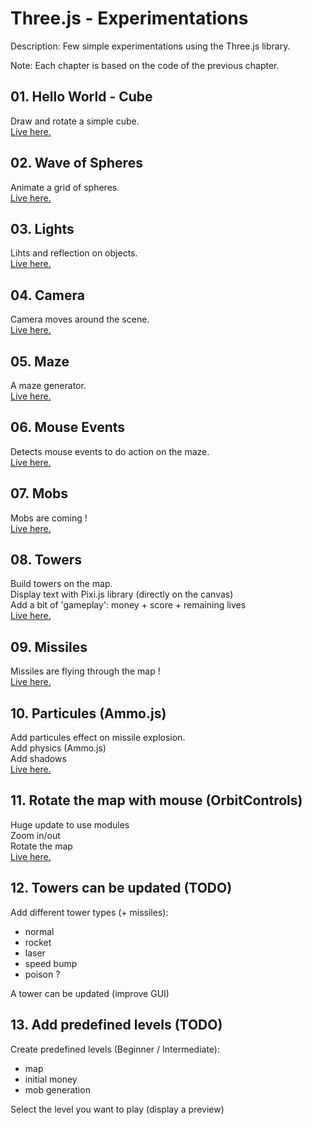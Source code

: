 # Three.js - Experimentations

Description: Few simple experimentations using the Three.js library.  

Note: Each chapter is based on the code of the previous chapter.  

## 01. Hello World - Cube

Draw and rotate a simple cube.  
[Live here.](https://dorianbayart.github.io/three.js/hello-world-cube/)  

## 02. Wave of Spheres

Animate a grid of spheres.  
[Live here.](https://dorianbayart.github.io/three.js/wave-of-spheres/)  

## 03. Lights

Lihts and reflection on objects.  
[Live here.](https://dorianbayart.github.io/three.js/lights/)  

## 04. Camera

Camera moves around the scene.  
[Live here.](https://dorianbayart.github.io/three.js/camera/)  

## 05. Maze

A maze generator.  
[Live here.](https://dorianbayart.github.io/three.js/maze/)  

## 06. Mouse Events

Detects mouse events to do action on the maze.  
[Live here.](https://dorianbayart.github.io/three.js/mouse-events/)  

## 07. Mobs

Mobs are coming !  
[Live here.](https://dorianbayart.github.io/three.js/mobs/)  

## 08. Towers

Build towers on the map.  
Display text with Pixi.js library (directly on the canvas)  
Add a bit of 'gameplay': money + score + remaining lives  
[Live here.](https://dorianbayart.github.io/three.js/towers/)  

## 09. Missiles

Missiles are flying through the map !  
[Live here.](https://dorianbayart.github.io/three.js/missiles/)  

## 10. Particules (Ammo.js)

Add particules effect on missile explosion.  
Add physics (Ammo.js)  
Add shadows  
[Live here.](https://dorianbayart.github.io/three.js/particules/)  

## 11. Rotate the map with mouse (OrbitControls)

Huge update to use modules  
Zoom in/out  
Rotate the map  
[Live here.](https://dorianbayart.github.io/three.js/controls/)  

## 12. Towers can be updated (TODO)

Add different tower types (+ missiles):
- normal
- rocket
- laser
- speed bump
- poison ?

A tower can be updated (improve GUI)

## 13. Add predefined levels (TODO)

Create predefined levels (Beginner / Intermediate):
- map
- initial money
- mob generation

Select the level you want to play (display a preview)
